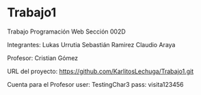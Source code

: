 # Trabajo1
Trabajo Programación Web Sección 002D

Integrantes:
Lukas Urrutia
Sebastián Ramirez
Claudio Araya

Profesor:
Cristian Gómez

URL del proyecto: https://github.com/KarlitosLechuga/Trabajo1.git


Cuenta para el Profesor
user: TestingChar3
pass: visita123456
